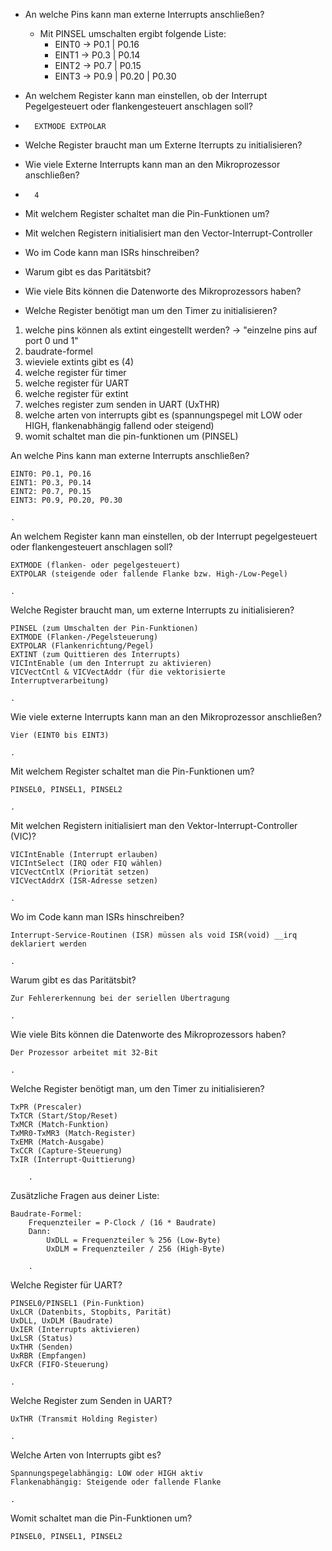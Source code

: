
- An welche Pins kann man externe Interrupts anschließen?
	- Mit PINSEL umschalten ergibt folgende Liste: 
		- EINT0 -> P0.1 | P0.16 
		- EINT1 -> P0.3 | P0.14
		- EINT2 -> P0.7 | P0.15 
		- EINT3 -> P0.9 | P0.20 | P0.30 

-  An welchem Register kann man einstellen, ob der Interrupt Pegelgesteuert oder flankengesteuert anschlagen soll?
-  		EXTMODE EXTPOLAR
-  Welche Register braucht man um Externe Iterrupts zu initialisieren?
- Wie viele Externe Interrupts kann man an den Mikroprozessor anschließen?
- 		4
- Mit welchem Register schaltet man die Pin-Funktionen um?
- Mit welchen Registern initialisiert man den Vector-Interrupt-Controller
- Wo im Code kann man ISRs hinschreiben?
-  Warum gibt es das Paritätsbit?
-  Wie viele Bits können die Datenworte des Mikroprozessors haben?
-  Welche Register benötigt man um den Timer zu initialisieren?
    
1. welche pins können als extint eingestellt werden? -> "einzelne pins auf port 0 und 1"
2. baudrate-formel
3. wieviele extints gibt es (4)
4. welche register für timer
5. welche register für UART
6. welche register für extint
7. welches register zum senden in UART (UxTHR)
8. welche arten von interrupts gibt es (spannungspegel mit LOW oder HIGH, flankenabhängig fallend oder steigend)
9. womit schaltet man die pin-funktionen um (PINSEL)

An welche Pins kann man externe Interrupts anschließen?

    EINT0: P0.1, P0.16
    EINT1: P0.3, P0.14
    EINT2: P0.7, P0.15
    EINT3: P0.9, P0.20, P0.30​

    .

An welchem Register kann man einstellen, ob der Interrupt pegelgesteuert oder flankengesteuert anschlagen soll?

    EXTMODE (flanken- oder pegelgesteuert)
    EXTPOLAR (steigende oder fallende Flanke bzw. High-/Low-Pegel)​

    .

Welche Register braucht man, um externe Interrupts zu initialisieren?

    PINSEL (zum Umschalten der Pin-Funktionen)
    EXTMODE (Flanken-/Pegelsteuerung)
    EXTPOLAR (Flankenrichtung/Pegel)
    EXTINT (zum Quittieren des Interrupts)
    VICIntEnable (um den Interrupt zu aktivieren)
    VICVectCntl & VICVectAddr (für die vektorisierte Interruptverarbeitung)​

    .

Wie viele externe Interrupts kann man an den Mikroprozessor anschließen?

    Vier (EINT0 bis EINT3)​

    .

Mit welchem Register schaltet man die Pin-Funktionen um?

    PINSEL0, PINSEL1, PINSEL2​

    .

Mit welchen Registern initialisiert man den Vektor-Interrupt-Controller (VIC)?

    VICIntEnable (Interrupt erlauben)
    VICIntSelect (IRQ oder FIQ wählen)
    VICVectCntlX (Priorität setzen)
    VICVectAddrX (ISR-Adresse setzen)​

    .

Wo im Code kann man ISRs hinschreiben?

    Interrupt-Service-Routinen (ISR) müssen als void ISR(void) __irq deklariert werden​

    .

Warum gibt es das Paritätsbit?

    Zur Fehlererkennung bei der seriellen Übertragung​

    .

Wie viele Bits können die Datenworte des Mikroprozessors haben?

    Der Prozessor arbeitet mit 32-Bit​

    .

Welche Register benötigt man, um den Timer zu initialisieren?

    TxPR (Prescaler)
    TxTCR (Start/Stop/Reset)
    TxMCR (Match-Funktion)
    TxMR0-TxMR3 (Match-Register)
    TxEMR (Match-Ausgabe)
    TxCCR (Capture-Steuerung)
    TxIR (Interrupt-Quittierung)​

        .

Zusätzliche Fragen aus deiner Liste:

    Baudrate-Formel:
        Frequenzteiler = P-Clock / (16 * Baudrate)
        Dann:
            UxDLL = Frequenzteiler % 256 (Low-Byte)
            UxDLM = Frequenzteiler / 256 (High-Byte)​

        .

Welche Register für UART?

    PINSEL0/PINSEL1 (Pin-Funktion)
    UxLCR (Datenbits, Stopbits, Parität)
    UxDLL, UxDLM (Baudrate)
    UxIER (Interrupts aktivieren)
    UxLSR (Status)
    UxTHR (Senden)
    UxRBR (Empfangen)
    UxFCR (FIFO-Steuerung)​

    .

Welche Register zum Senden in UART?

    UxTHR (Transmit Holding Register)​

    .

Welche Arten von Interrupts gibt es?

    Spannungspegelabhängig: LOW oder HIGH aktiv
    Flankenabhängig: Steigende oder fallende Flanke​

    .

Womit schaltet man die Pin-Funktionen um?

    PINSEL0, PINSEL1, PINSEL2
